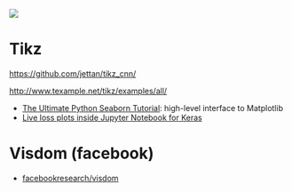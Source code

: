 ![](https://github.com/jettan/tikz_cnn/blob/master/output.png?raw=true)

# Tikz
https://github.com/jettan/tikz_cnn/

http://www.texample.net/tikz/examples/all/

- [The Ultimate Python Seaborn Tutorial](https://elitedatascience.com/python-seaborn-tutorial): high-level interface to Matplotlib
- [Live loss plots inside Jupyter Notebook for Keras](https://www.reddit.com/r/MachineLearning/comments/65jelb/d_live_loss_plots_inside_jupyter_notebook_for/?st=j1k2qa06&sh=01fc92df)


# Visdom (facebook)

- [facebookresearch/visdom](https://github.com/facebookresearch/visdom)
